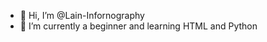 - 👋 Hi, I’m @Lain-Infornography
- 🌱 I’m currently a beginner and learning HTML and Python


<!---
Lain-Infornography/Lain-Infornography is a ✨ special ✨ repository because its `README.md` (this file) appears on your GitHub profile.
You can click the Preview link to take a look at your changes.
--->
